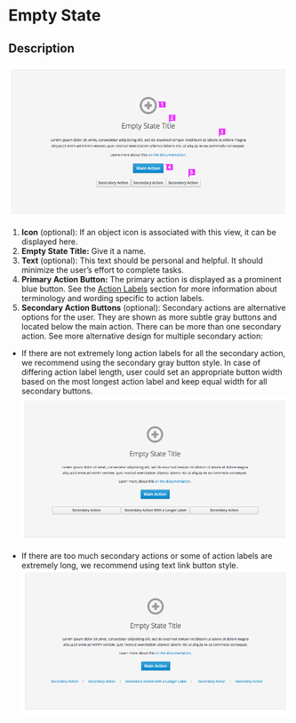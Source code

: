 # Empty State

## Description

![Empty State with Callouts](img/empty-state-new.png)

1. **Icon** (optional): If an object icon is associated with this view, it can be displayed here.
1. **Empty State Title:** Give it a name.
1. **Text** (optional): This text should be personal and helpful. It should minimize the user’s effort to complete tasks.
1. **Primary Action Button:** The primary action is displayed as a prominent blue button. See the [Action Labels](http://www.patternfly.org/styles/terminology-and-wording/#action-labels) section for more information about terminology and wording specific to action labels.
1. **Secondary Action Buttons** (optional): Secondary actions are alternative options for the user. They are shown as more subtle gray buttons and located below the main action. There can be more than one secondary action. See more alternative design for multiple secondary action:


  - If there are not  extremely long action labels for all the secondary action, we recommend  using the secondary gray button style. In case of differing  action label length, user could set an appropriate button width  based on the most longest action label and keep equal width for all secondary buttons.
  ![multiple secondary button style](img/secondary-button-style.png)

  - If there are too much secondary actions or some of action labels are extremely long,  we recommend using text link button style.
  ![multiple textlink button style](img/textlink-button-style.png)
